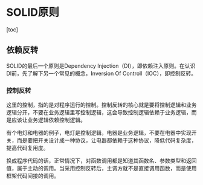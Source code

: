 # SOLID原则

[toc]

## 依赖反转

SOLID的最后一个原则是Dependency Injection（DI），即依赖注入原则。在认识DI前，先了解下另一个常见的概念，Inversion Of Controll（IOC），即控制反转。

### 控制反转

这里的控制，指的是对程序运行的控制。控制反转的核心就是要将控制逻辑和业务逻辑分开，不要在业务逻辑里写控制逻辑，这会导致控制逻辑依赖于业务逻辑，而是应该让业务逻辑依赖控制逻辑。

有个电灯和电器的例子，电灯是控制逻辑，电器是业务逻辑，不要在电器中实现开关，而是要把开关设计成一种协议，让电器都依赖于这种协议，降低代码复杂度，提高代码复用度。

换成程序代码的话，正常情况下，对函数调用都是知道其函数名、参数类型和返回值，属于主动的调用。当采用控制反转后，主调方就不是直接调用函数，而是使用框架代码间接的调用。